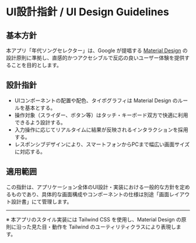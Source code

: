 # UI設計指針 / UI Design Guidelines

## 基本方針
本アプリ「年代ソングセレクター」は、Google が提唱する [Material Design](https://m3.material.io/) の設計原則に準拠し、直感的かつアクセシブルで反応の良いユーザー体験を提供することを目的とします。

## 設計指針
- UIコンポーネントの配置や配色、タイポグラフィは Material Design のルールを基本とする。
- 操作対象（スライダー、ボタン等）はタッチ・キーボード双方で快適に利用できるよう設計する。
- 入力操作に応じてリアルタイムに結果が反映されるインタラクションを採用する。
- レスポンシブデザインにより、スマートフォンからPCまで幅広い画面サイズに対応する。

## 適用範囲
この指針は、アプリケーション全体のUI設計・実装における一般的な方針を定めるものであり、具体的な画面構成やコンポーネントの仕様は別途「画面レイアウト設計書」にて管理します。

---

※ 本アプリのスタイル実装には Tailwind CSS を使用し、Material Design の原則に沿った見た目・動作を Tailwind のユーティリティクラスにより表現します。

